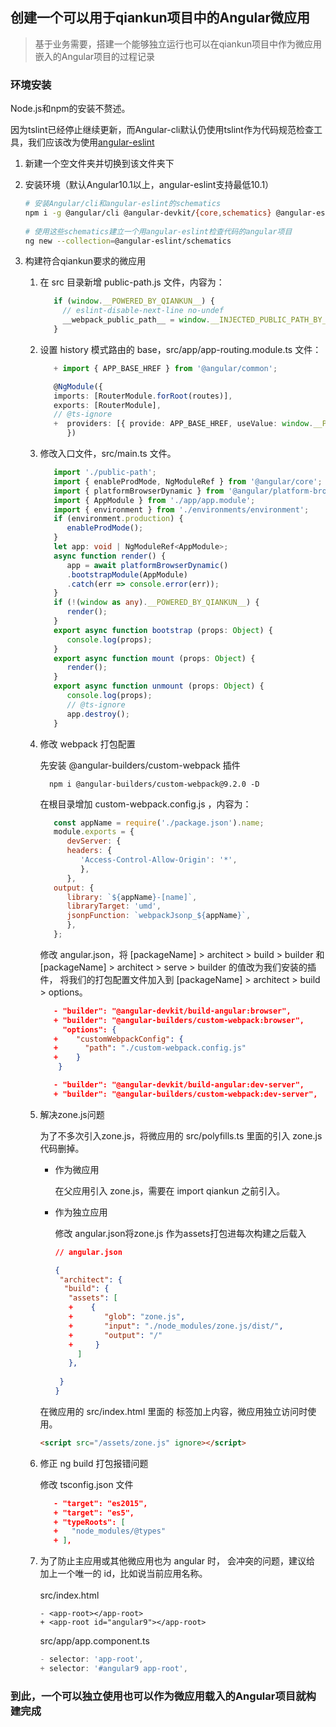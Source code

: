 ## 创建一个可以用于qiankun项目中的Angular微应用

> 基于业务需要，搭建一个能够独立运行也可以在qiankun项目中作为微应用嵌入的Angular项目的过程记录

### 环境安装

Node.js和npm的安装不赘述。

因为tslint已经停止继续更新，而Angular-cli默认仍使用tslint作为代码规范检查工具，我们应该改为使用[angular-eslint](https://github.com/angular-eslint/angular-eslint)



1. 新建一个空文件夹并切换到该文件夹下

2. 安装环境（默认Angular10.1以上，angular-eslint支持最低10.1）

    ```sh
    # 安装Angular/cli和angular-eslint的schematics
    npm i -g @angular/cli @angular-devkit/{core,schematics} @angular-eslint/schematics
        
    # 使用这些schematics建立一个用angular-eslint检查代码的angular项目
    ng new --collection=@angular-eslint/schematics
    ```

3. 构建符合qiankun要求的微应用
   1. 在 src 目录新增 public-path.js 文件，内容为：
      
      ```js
         if (window.__POWERED_BY_QIANKUN__) {
           // eslint-disable-next-line no-undef
           __webpack_public_path__ = window.__INJECTED_PUBLIC_PATH_BY_QIANKUN__;
         }
      ```
   2. 设置 history 模式路由的 base，src/app/app-routing.module.ts 文件：
      
      ```ts
         + import { APP_BASE_HREF } from '@angular/common';
      
         @NgModule({
         imports: [RouterModule.forRoot(routes)],
         exports: [RouterModule],
         // @ts-ignore
         +  providers: [{ provide: APP_BASE_HREF, useValue: window.__POWERED_BY_QIANKUN__ ? '/app-angular' : '/' }]
            })
      ```
   3. 修改入口文件，src/main.ts 文件。
      
      ```ts
         import './public-path';
         import { enableProdMode, NgModuleRef } from '@angular/core';
         import { platformBrowserDynamic } from '@angular/platform-browser-dynamic';
         import { AppModule } from './app/app.module';
         import { environment } from './environments/environment';
         if (environment.production) {
            enableProdMode();
         }
         let app: void | NgModuleRef<AppModule>;
         async function render() {
            app = await platformBrowserDynamic()
            .bootstrapModule(AppModule)
            .catch(err => console.error(err));
         }
         if (!(window as any).__POWERED_BY_QIANKUN__) {
            render();
         }
         export async function bootstrap (props: Object) {
            console.log(props);
         }
         export async function mount (props: Object) {
            render();
         }
         export async function unmount (props: Object) {
            console.log(props);
            // @ts-ignore
            app.destroy();
         }
      ```
      
   4. 修改 webpack 打包配置

      先安装 @angular-builders/custom-webpack 插件
      
      ```shell
        npm i @angular-builders/custom-webpack@9.2.0 -D
      ```

      在根目录增加 custom-webpack.config.js ，内容为：
      
      ```js
         const appName = require('./package.json').name;
         module.exports = {
            devServer: {
            headers: {
               'Access-Control-Allow-Origin': '*',
               },
            },
         output: {
            library: `${appName}-[name]`,
            libraryTarget: 'umd',
            jsonpFunction: `webpackJsonp_${appName}`,
            },
         };
      ```
      修改 angular.json，将 [packageName] > architect > build > builder 和 [packageName] > architect > serve > builder 的值改为我们安装的插件，
      将我们的打包配置文件加入到 [packageName] > architect > build > options。
      ```json
         - "builder": "@angular-devkit/build-angular:browser",
         + "builder": "@angular-builders/custom-webpack:browser",
           "options": {
         +    "customWebpackConfig": {
         +      "path": "./custom-webpack.config.js"
         +    }
          }
      ```
      ```json
         - "builder": "@angular-devkit/build-angular:dev-server",
         + "builder": "@angular-builders/custom-webpack:dev-server",
      ```
   5. 解决zone.js问题

      为了不多次引入zone.js，将微应用的 src/polyfills.ts 里面的引入 zone.js 代码删掉。
      * 作为微应用
        
         在父应用引入 zone.js，需要在 import qiankun 之前引入。
   
      * 作为独立应用
      
         修改 angular.json将zone.js 作为assets打包进每次构建之后载入
         ```json
         // angular.json
        
        {
          "architect": {
           "build": {
            "assets": [
            +    {
            +       "glob": "zone.js",
            +       "input": "./node_modules/zone.js/dist/",
            +       "output": "/"
            +     }
              ]
            },
          
          }
        }
         ```
      在微应用的 src/index.html 里面的 <head> 标签加上内容，微应用独立访问时使用。
         
      ```html
      <script src="/assets/zone.js" ignore></script>
      ```
   6. 修正 ng build 打包报错问题

      修改 tsconfig.json 文件
   
      ```json
         - "target": "es2015",
         + "target": "es5",
         + "typeRoots": [
         +   "node_modules/@types"
         + ],
      ```
   7. 为了防止主应用或其他微应用也为 angular 时，<app-root></app-root> 会冲突的问题，建议给<app-root> 加上一个唯一的 id，比如说当前应用名称。
      <br/><br/>
      src/index.html
      
      ```
      - <app-root></app-root>
      + <app-root id="angular9"></app-root>
      ```
   
      src/app/app.component.ts
      
      ```ts
      - selector: 'app-root',
      + selector: '#angular9 app-root',
      ```

      
### 到此，一个可以独立使用也可以作为微应用载入的Angular项目就构建完成
